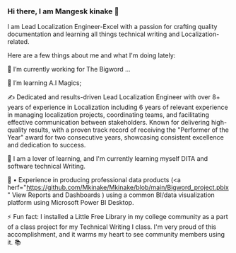 ### Hi there, I am Mangesk kinake 👋

I am Lead Localization Engineer-Excel with a passion for crafting quality documentation and learning all things technical writing and Localization-related. 

Here are a few things about me and what I'm doing lately:

🔭 I’m currently working for The Bigword ...

🚀 I’m learning A.I Magics;

✍️ Dedicated and results-driven Lead Localization Engineer with over 8+ years of experience in Localization including 6 years of relevant experience in managing localization projects, coordinating teams, and facilitating effective communication between stakeholders. Known for delivering high-quality results, with a proven track record of receiving the "Performer of the Year" award for two consecutive years, showcasing consistent excellence and dedication to success. 

🌱 I am a lover of learning, and I'm currently learning myself DITA and software technical Writing.

🐙 •	Experience in producing professional data products (<a herf="https://github.com/Mkinake/Mkinake/blob/main/Bigword_project.pbix" View Reports and Dashboards </a>) using a common BI/data visualization platform using Microsoft Power BI Desktop.

⚡ Fun fact: I installed a Little Free Library in my college community as a part of a class project for my Technical Writing I class. I'm very proud of this accomplishment, and it warms my heart to see community members using it. 📚
